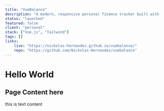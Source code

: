```yaml
---
title: "VueBalance"
description: "A modern, responsive personal finance tracker built with Vue 3 and the Composition API. VueBalance lets users add,edit, and delete transactions, view their financial summary, and filter data — all"
status: "launched"
featured: false
client: "personal"
stack: ["Vue.js", "Tailwind"]
tags: []
links: 
    live: "https://nickolas-hernandez.github.io/vuebalance/" 
    repo: "https://github.com/Nickolas-Hernandez/vuebalance"
---
```


# Hello World

## Page Content here

this is text content